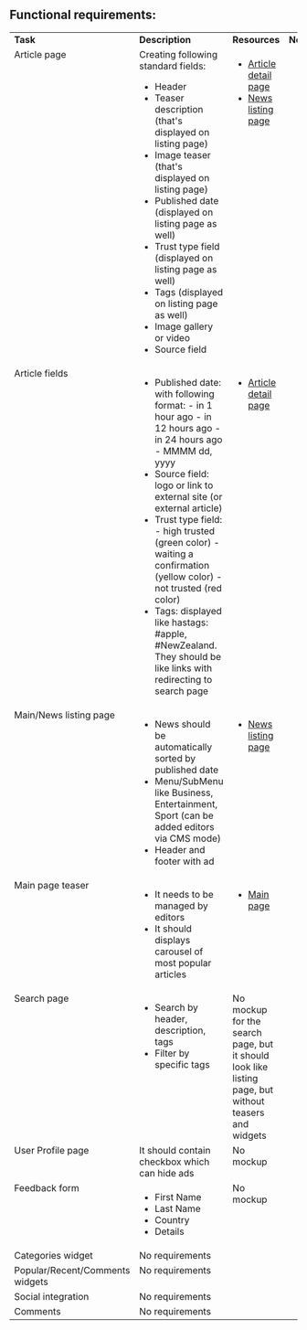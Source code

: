 ## Functional requirements:
<table>
  <tr>
    <td><strong>Task</strong></td>
    <td><strong>Description</strong></td>
    <td><strong>Resources</strong></td>
    <td><strong>Notes</strong></td>
  </tr>
  <tr>
    <td valign="top">Article page</td>
    <td valign="top">
	Creating following standard fields:
      <ul>
        <li>Header</li>
		<li>Teaser description (that's displayed on listing page)</li>
		<li>Image teaser (that's displayed on listing page)</li>
		<li>Published date (displayed on listing page as well)</li>
		<li>Trust type field (displayed on listing page as well)</li>
		<li>Tags (displayed on listing page as well)</li>
		<li>Image gallery or video</li>
		<li>Source field</li>
      </ul>
    </td>
    <td valign="top">
      <ul>
        <li><a href="https://green-sand-0bcf9fb03.azurestaticapps.net/details.html">Article detail page</a></li>
        <li><a href="https://green-sand-0bcf9fb03.azurestaticapps.net/index.html">News listing page</a></li>
      </ul>
    </td>
    <td valign="top"></td>
  </tr>
  <tr>
    <td valign="top">Article fields</td>
    <td valign="top">
      <ul>
        <li>
			Published date: with following format:
			- in 1 hour ago
			- in 12 hours ago
			- in 24 hours ago
			- MMMM dd, yyyy
		</li>
		<li>
			Source field:
			logo or link to external site (or external article)
		</li>
		<li>
			Trust type field:
			- high trusted (green color)
			- waiting a confirmation (yellow color)
			- not trusted (red color)
		</li>
		<li>
			Tags:
			displayed like hastags: #apple, #NewZealand. They should be like links with redirecting to search page
		</li>
      </ul>
    </td>
    <td valign="top">
	   <ul>
        <li><a href="https://green-sand-0bcf9fb03.azurestaticapps.net/details.html">Article detail page</a></li>
      </ul>
	</td>
	<td valign="top"></td>
  </tr>
  <tr>
    <td valign="top">Main/News listing page</td>
    <td valign="top">
      <ul>
        <li>
			News should be automatically sorted by published date
		</li>
		<li>
			Menu/SubMenu like Business, Entertainment, Sport (can be added editors via CMS mode)
		</li>
		<li>
			Header and footer with ad
		</li>
      </ul>
    </td>
	<td valign="top">
	   <ul>
         <li><a href="https://green-sand-0bcf9fb03.azurestaticapps.net/index.html">News listing page</a></li>
      </ul>
	</td>
    <td valign="top"></td>
  </tr>
  <tr>
    <td valign="top">Main page teaser</td>
    <td valign="top">
      <ul>
        <li>
			It needs to be managed by editors
		</li>
		<li>
			It should displays carousel of most popular articles
		</li>
      </ul>
    </td>
	<td valign="top">
	   <ul>
         <li><a href="https://green-sand-0bcf9fb03.azurestaticapps.net/index.html">Main page</a></li>
      </ul>
	</td>
    <td valign="top"></td>
  </tr>
  <tr>
    <td valign="top">Search page</td>
    <td valign="top">
      <ul>
        <li>
			Search by header, description, tags
		</li>
		<li>
			Filter by specific tags
		</li>
      </ul>
    </td>
	<td valign="top">
	   No mockup for the search page, but it should look like listing page, but without teasers and widgets
	</td>
    <td valign="top"></td>
  </tr>
  <tr>
    <td valign="top">User Profile page</td>
    <td valign="top">
      It should contain checkbox which can hide ads
    </td>
	<td valign="top">
	   No mockup
	</td>
    <td valign="top"></td>
  </tr>
  <tr>
    <td valign="top">Feedback form</td>
    <td valign="top">
      <ul>
        <li>
			First Name
		</li>
		<li>
			Last Name
		</li>
		<li>
			Country
		</li>
		<li>
			Details
		</li>
      </ul>
    </td>
	<td valign="top">
	   No mockup
	</td>
    <td valign="top"></td>
  </tr>
  <tr>
    <td valign="top">Categories widget</td>
    <td valign="top">
      No requirements
    </td>
	<td valign="top"></td>
    <td valign="top"></td>
  </tr>
   <tr>
    <td valign="top">Popular/Recent/Comments widgets</td>
    <td valign="top">
      No requirements
    </td>
	<td valign="top"></td>
    <td valign="top"></td>
  </tr>
   <tr>
    <td valign="top">Social integration</td>
    <td valign="top">
      No requirements
    </td>
	<td valign="top"></td>
    <td valign="top"></td>
  </tr>
    <tr>
    <td valign="top">Comments</td>
    <td valign="top">
      No requirements
    </td>
	<td valign="top"></td>
    <td valign="top"></td>
  </tr>
</table>